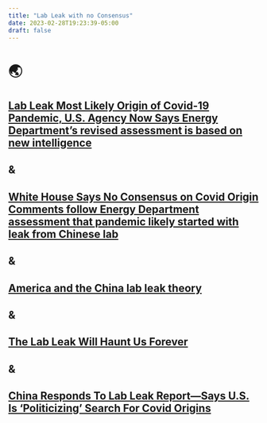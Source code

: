 ```yaml
---
title: "Lab Leak with no Consensus"
date: 2023-02-28T19:23:39-05:00
draft: false
---
```


# :earth_asia:

## [Lab Leak Most Likely Origin of Covid-19 Pandemic, U.S. Agency Now Says Energy Department’s revised assessment is based on new intelligence](https://www.wsj.com/articles/covid-origin-china-lab-leak-807b7b0a)

## &

## [White House Says No Consensus on Covid Origin Comments follow Energy Department assessment that pandemic likely started with leak from Chinese lab](https://www.wsj.com/articles/china-rejects-u-s-assertion-that-covid-originated-from-lab-leak-fe15df0c)

## &

## [America and the China lab leak theory](https://www.ft.com/content/40628c4e-b856-43d6-9755-f56d35d94a14)

## &

## [The Lab Leak Will Haunt Us Forever](https://www.theatlantic.com/science/archive/2023/02/covid-pandemic-origin-china-lab-leak-theory-energy-department/673230/)

## &

## [China Responds To Lab Leak Report—Says U.S. Is ‘Politicizing’ Search For Covid Origins](https://www.forbes.com/sites/roberthart/2023/02/27/china-responds-to-lab-leak-report-says-us-is-politicizing-search-for-covid-origins/?sh=d91ad9c5156f)
